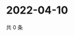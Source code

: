 # 2022-04-10

共 0 条

<!-- BEGIN WEIBO -->
<!-- 最后更新时间 Sun Apr 10 2022 05:00:54 GMT+0800 (China Standard Time) -->

<!-- END WEIBO -->
